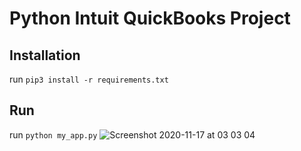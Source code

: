 # Python Intuit QuickBooks Project

## Installation
run `pip3 install -r requirements.txt`

## Run
run `python my_app.py`
![Screenshot 2020-11-17 at 03 03 04](https://user-images.githubusercontent.com/40702606/99343274-72664b00-2885-11eb-93dd-b048f92df409.png)
